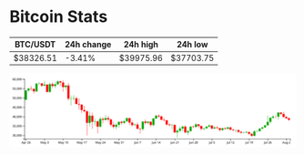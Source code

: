 # Bitcoin Stats

BTC/USDT|24h change|24h high|24h low|
|---|---|---|---|
|$38326.51|-3.41%|$39975.96|$37703.75|

<img src="./chart.svg">
